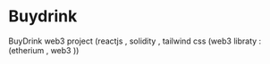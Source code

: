 # Buydrink
BuyDrink web3 project (reactjs , solidity , tailwind css (web3 libraty : (etherium , web3 )) 
